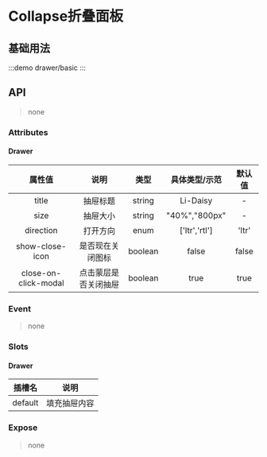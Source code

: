 # Collapse折叠面板

## 基础用法

:::demo drawer/basic
:::

## API

> none

### Attributes

#### Drawer

|        属性值        |         说明         |  类型   | 具体类型/示范 | 默认值 |
| :------------------: | :------------------: | :-----: | :-----------: | :----: |
|        title         |       抽屉标题       | string  |   Li-Daisy    |   -    |
|         size         |       抽屉大小       | string  | "40%","800px" |   -    |
|      direction       |       打开方向       |  enum   | ['ltr','rtl'] | 'ltr'  |
|   show-close-icon    |   是否现在关闭图标   | boolean |     false     | false  |
| close-on-click-modal | 点击蒙层是否关闭抽屉 | boolean |     true      |  true  |

### Event

> none

### Slots

#### Drawer

| 插槽名  |     说明     |
| :-----: | :----------: |
| default | 填充抽屉内容 |

### Expose

> none
